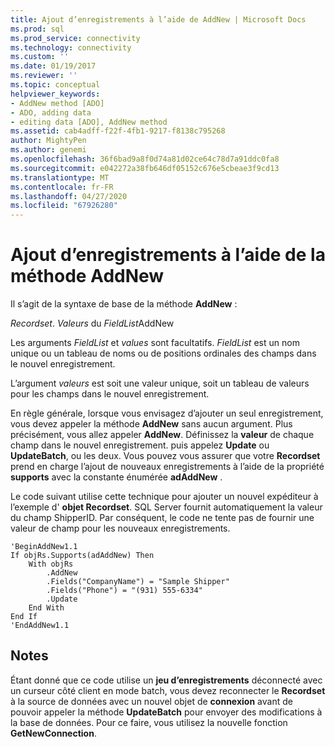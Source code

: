 ```yaml
---
title: Ajout d’enregistrements à l’aide de AddNew | Microsoft Docs
ms.prod: sql
ms.prod_service: connectivity
ms.technology: connectivity
ms.custom: ''
ms.date: 01/19/2017
ms.reviewer: ''
ms.topic: conceptual
helpviewer_keywords:
- AddNew method [ADO]
- ADO, adding data
- editing data [ADO], AddNew method
ms.assetid: cab4adff-f22f-4fb1-9217-f8138c795268
author: MightyPen
ms.author: genemi
ms.openlocfilehash: 36f6bad9a8f0d74a81d02ce64c78d7a91ddc0fa8
ms.sourcegitcommit: e042272a38fb646df05152c676e5cbeae3f9cd13
ms.translationtype: MT
ms.contentlocale: fr-FR
ms.lasthandoff: 04/27/2020
ms.locfileid: "67926280"
---
```

# <a name="adding-records-using-addnew-method"></a>Ajout d’enregistrements à l’aide de la méthode AddNew
Il s’agit de la syntaxe de base de la méthode **AddNew** :

 *Recordset*. *Valeurs* du *FieldList*AddNew

 Les arguments *FieldList* et *values* sont facultatifs. *FieldList* est un nom unique ou un tableau de noms ou de positions ordinales des champs dans le nouvel enregistrement.

 L’argument *valeurs* est soit une valeur unique, soit un tableau de valeurs pour les champs dans le nouvel enregistrement.

 En règle générale, lorsque vous envisagez d’ajouter un seul enregistrement, vous devez appeler la méthode **AddNew** sans aucun argument. Plus précisément, vous allez appeler **AddNew**. Définissez la **valeur** de chaque champ dans le nouvel enregistrement. puis appelez **Update** ou **UpdateBatch**, ou les deux. Vous pouvez vous assurer que votre **Recordset** prend en charge l’ajout de nouveaux enregistrements à l’aide de la propriété **supports** avec la constante énumérée **adAddNew** .

 Le code suivant utilise cette technique pour ajouter un nouvel expéditeur à l’exemple d' **objet Recordset**. SQL Server fournit automatiquement la valeur du champ ShipperID. Par conséquent, le code ne tente pas de fournir une valeur de champ pour les nouveaux enregistrements.

```
'BeginAddNew1.1
If objRs.Supports(adAddNew) Then
    With objRs
        .AddNew
        .Fields("CompanyName") = "Sample Shipper"
        .Fields("Phone") = "(931) 555-6334"
        .Update
    End With
End If
'EndAddNew1.1
```

## <a name="remarks"></a>Notes
 Étant donné que ce code utilise un **jeu d’enregistrements** déconnecté avec un curseur côté client en mode batch, vous devez reconnecter le **Recordset** à la source de données avec un nouvel objet de **connexion** avant de pouvoir appeler la méthode **UpdateBatch** pour envoyer des modifications à la base de données. Pour ce faire, vous utilisez la nouvelle fonction **GetNewConnection**.
